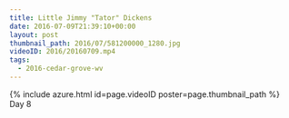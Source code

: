 ```yaml
---
title: Little Jimmy "Tator" Dickens
date: 2016-07-09T21:39:10+00:00
layout: post
thumbnail_path: 2016/07/581200000_1280.jpg
videoID: 2016/20160709.mp4
tags:
  - 2016-cedar-grove-wv
---
```

{% include azure.html id=page.videoID poster=page.thumbnail_path %}
Day 8